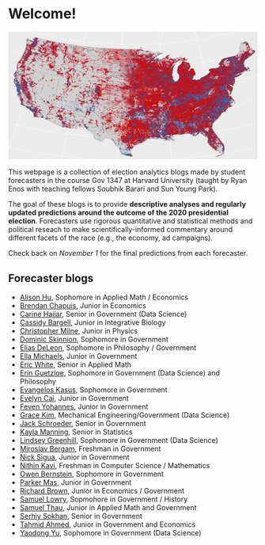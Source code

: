 # Welcome! 

![](map2016.png)

This webpage is a collection of election analytics blogs made by student forecasters in the course Gov 1347 at Harvard University (taught by Ryan Enos with teaching fellows Soubhik Barari and Sun Young Park). 

The goal of these blogs is to provide **descriptive analyses and regularly updated predictions around the outcome of the 2020 presidential election**. Forecasters use rigorous quantitative and statistical methods and political reseach to make scientifically-informed commentary around different facets of the race (e.g., the economy, ad campaigns). 

Check back on *November 1* for the final predictions from each forecaster.


## Forecaster blogs

* [Alison Hu](http://ahu6.github.io/electionanalytics), Sophomore in Applied Math / Economics
* [Brendan Chapuis](https://bchaps1999.github.io/2020_election_analytics/), Junior in Economics
* [Carine Hajjar](https://carine-h.github.io/), Senior in Government (Data Science)
* [Cassidy Bargell](https://cassidybargell.github.io/election_analytics/), Junior in Integrative Biology
* [Christopher Milne](https://camilne9.github.io/election_analytics_blog/), Junior in Physics
* [Dominic Skinnion](https://dskinnion.github.io/Gov1347_Blog/), Sophomore in Government
* [Elias DeLeon](https://juggereggnog.github.io/Election-Analytics-Blog/), Sophomore in Philosophy / Government
* [Ella Michaels](https://ellamichaels.github.io/gov1347_blog/), Junior in Government
* [Eric White](https://eric-white2021.github.io/gov1347blog/), Senior in Applied Math
* [Erin Guetzloe](https://eguetzloe.github.io/Election-Analytics-Blog/), Sophomore in Government (Data Science) and Philosophy
* [Evangelos Kasus](https://ekassos.github.io/election-analytics/), Sophomore in Government
* [Evelyn Cai](http://caievelyn.github.io/election-analytics), Junior in Government
* [Feven Yohannes](https://fyohannes.github.io/Data_Elections/), Junior in Government
* [Grace Kim](https://gkim65.github.io/2020_ElectionBlogPost_gov1347/), Mechanical Engineering/Government (Data Science)
* [Jack Schroeder](https://jackmschroeder.github.io/Election-Analytics/), Senior in Government
* [Kayla Manning](https://kayla-manning.github.io/gov1347/), Senior in Statistics
* [Lindsey Greenhill](https://lindseygreenhill.github.io/Gov1347/), Sophomore in Government (Data Science)
* [Miroslav Bergam](https://mirobergam.github.io/Election-Analytics/), Freshman in Government
* [Nick Sigua](https://nick-sigua.github.io/Election_Analytics_Sigua/), Junior in Government
* [Nithin Kavi](https://thinkinavi24.github.io/ElectionAnalytics/), Freshman in Computer Science / Mathematics
* [Owen Bernstein](https://owenbernstein.github.io/), Sophomore in Government
* [Parker Mas](https://parkermas.github.io/gov1347-blog/), Junior in Government
* [Richard Brown](https://rbrown146.github.io/Gov_Election_Analytics/), Junior in Economics / Government
* [Samuel Lowry](https://samuellowry.github.io/gov1347_blog/), Sopmohore in Government / History
* [Samuel Thau](https://samthau.github.io/gov1347/), Junior in Applied Math and Government
* [Serhiy Sokhan](https://serhiys1.github.io/electionblog/), Senior in Government
* [Tahmid Ahmed](https://tahmidahmed2000.github.io/Gov1347/), Junior in Government and Economics
* [Yaodong Yu](https://itsyaoyu.com/blog/), Sophomore in Government (Data Science)


